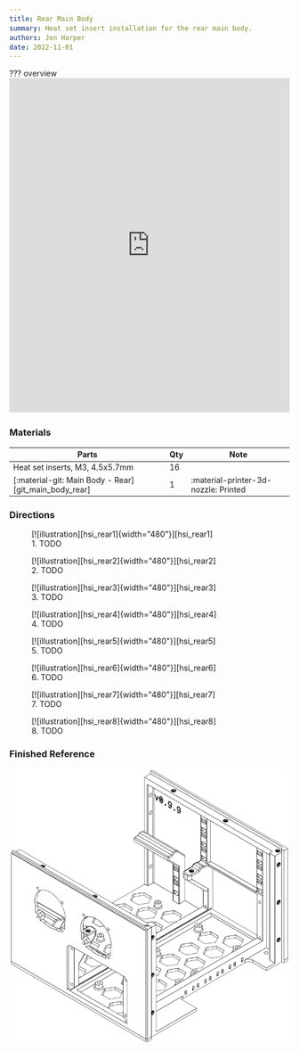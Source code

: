 ```yaml
---
title: Rear Main Body
summary: Heat set insert installation for the rear main body.
authors: Jon Harper
date: 2022-11-01
---
```


??? overview
    <iframe src="https://jon-harper.github.io/OmniBox/video/0.9.9/hsi_rear.mp4" frameborder="0" width="100%" height="600px" allowfullscreen></iframe>

### Materials

| Parts                             | Qty | Note                            |
|-----------------------------------|-----|---------------------------------|
| Heat set inserts, M3, 4.5x5.7mm   | 16  |                                 |
| [:material-git: Main Body - Rear][git_main_body_rear] | 1   | :material-printer-3d-nozzle: Printed |

### Directions
                                                            
<figure markdown>
  [![illustration][hsi_rear1]{width="480"}][hsi_rear1]
  <figcaption>1. TODO</figcaption>
</figure>

<figure markdown>
  [![illustration][hsi_rear2]{width="480"}][hsi_rear2]
  <figcaption>2. TODO</figcaption>
</figure>

<figure markdown>
  [![illustration][hsi_rear3]{width="480"}][hsi_rear3]
  <figcaption>3. TODO</figcaption>
</figure>

<figure markdown>
  [![illustration][hsi_rear4]{width="480"}][hsi_rear4]
  <figcaption>4. TODO</figcaption>
</figure>

<figure markdown>
  [![illustration][hsi_rear5]{width="480"}][hsi_rear5]
  <figcaption>5. TODO</figcaption>
</figure>

<figure markdown>
  [![illustration][hsi_rear6]{width="480"}][hsi_rear6]
  <figcaption>6. TODO</figcaption>
</figure>

<figure markdown>
  [![illustration][hsi_rear7]{width="480"}][hsi_rear7]
  <figcaption>7. TODO</figcaption>
</figure>

<figure markdown>
  [![illustration][hsi_rear8]{width="480"}][hsi_rear8]
  <figcaption>8. TODO</figcaption>
</figure>

### Finished Reference

[![illustration][hsi_rear_final]][hsi_rear_final]

[hsi_rear1]: ../img/assembly/hsi/rear/rear_hsi1.png
[hsi_rear2]: ../img/assembly/hsi/rear/rear_hsi2.png
[hsi_rear3]: ../img/assembly/hsi/rear/rear_hsi3.png
[hsi_rear4]: ../img/assembly/hsi/rear/rear_hsi4.png
[hsi_rear5]: ../img/assembly/hsi/rear/rear_hsi5.png
[hsi_rear6]: ../img/assembly/hsi/rear/rear_hsi6.png
[hsi_rear7]: ../img/assembly/hsi/rear/rear_hsi7.png
[hsi_rear8]: ../img/assembly/hsi/rear/rear_hsi8.png
[hsi_rear_final]: ../img/assembly/hsi/rear/rear_hsi_final.png